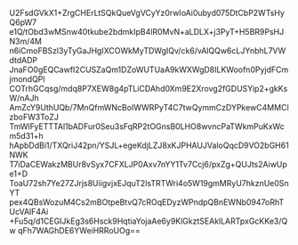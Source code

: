 U2FsdGVkX1+ZrgCHErLtSQkQueVgVCyYz0rwIoAi0ubyd075DtCbP2WTsHyQ6pW7
e1Q/tObd3wMSnw40tkube2bdmkIpB4lR0MvN+aLDLX+j3PyT+H5BR9PsHJN3m/4M
n6iCmoFBSzl3yTyGaJHgIXCOWkMyTDWgIQv/ck6/vAlQQw6cLJYnbhL7VWdtdADP
JnaFO0gEQCawfI2CUSZaQm1DZoWUTUaA9kWXWgD8ILKWoofn0PyjdFCmjmondQPl
COTrhGCqsg/mdq8P7XEW8g4pTLiCDAhd0Xm9E2Xrovg2fGDUSYip2+gkKsW/nAJh
AmZcY9UthUQb/7MnQfmWNcBoIWWRPyT4C7twQymmCzDYPkewC4MMClzboFW3ToZJ
TmWlFyETTTAl1bADFur0Seu3sFqRP2tOGnsB0LHO8wvncPaTWkmPuKxWcm5d31+h
hApbDdBi1/TXQriJ42pn/YSJL+egeKdjLZJ8xKJPHAUJValoQqcD9VO2bGH61NWK
T7iDaCEWakzMBUr8vSyx7CFXLJP0Axv7nYY1Tv7Ccj6/pxZg+QUJts2AiwUpe1+D
ToaU72sh7Ye27ZJrjs8UiigvjxEJquT2lsTRTWri4o5W19gmMRyU7hkznUe0SnYT
pex4QBsWozuM4Cs2mBOtpeBtvQ7cROqEDyzWPndpQBnEWNb0947oRhTUcVAlF4Ai
+Fu5q/d1CEGIJkEg3s6Hsck9HqtiaYojaAe6y9KlGkztSEAklLARTpxGcKKe3/Qw
qFh7WAGhDE6YWeiHRRoUOg==
